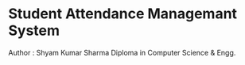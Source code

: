 # Student Attendance Managemant System
Author : Shyam Kumar Sharma
Diploma in Computer Science & Engg. 